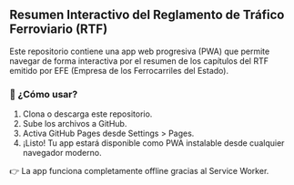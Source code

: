 ## Resumen Interactivo del Reglamento de Tráfico Ferroviario (RTF)

Este repositorio contiene una app web progresiva (PWA) que permite navegar de forma interactiva por el resumen de los capítulos del RTF emitido por EFE (Empresa de los Ferrocarriles del Estado).

### 🚀 ¿Cómo usar?

1. Clona o descarga este repositorio.
2. Sube los archivos a GitHub.
3. Activa GitHub Pages desde Settings > Pages.
4. ¡Listo! Tu app estará disponible como PWA instalable desde cualquier navegador moderno.

👉 La app funciona completamente offline gracias al Service Worker.
